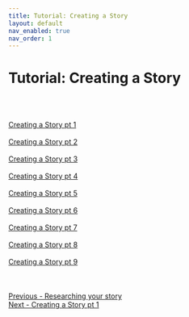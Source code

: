 ```yaml
---
title: Tutorial: Creating a Story
layout: default
nav_enabled: true
nav_order: 1
---
```

# Tutorial: Creating a Story #
 <br/>
 <br/>

[Creating a Story pt 1](Creating_a_Story_pt_1.md) <br/><br/>
[Creating a Story pt 2](Creating_a_Story_pt_2.md) <br/><br/>
[Creating a Story pt 3](Creating_a_Story_pt_3.md) <br/><br/>
[Creating a Story pt 4](Creating_a_Story_pt_4.md) <br/><br/>
[Creating a Story pt 5](Creating_a_Story_pt_5.md) <br/><br/>
[Creating a Story pt 6](Creating_a_Story_pt_6.md) <br/><br/>
[Creating a Story pt 7](Creating_a_Story_pt_7.md) <br/><br/>
[Creating a Story pt 8](Creating_a_Story_pt_8.md) <br/><br/>
[Creating a Story pt 9](Creating_a_Story_pt_9.md) <br/><br/>
 <br/>
 <br/>
[Previous - Researching your story](Researching_your_story.md) <br/>
[Next - Creating a Story pt 1](Creating_a_Story_pt_1.md) <br/>
